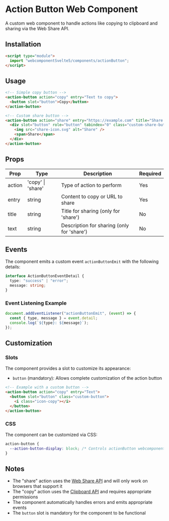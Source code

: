 # Action Button Web Component

A custom web component to handle actions like copying to clipboard and sharing via the Web Share API.

## Installation

```html
<script type="module">
  import "webcomponentSvelte5/components/actionButton";
</script>
```

## Usage

```html
<!-- Simple copy button -->
<action-button action="copy" entry="Text to copy">
  <button slot="button">Copy</button>
</action-button>

<!-- Custom share button -->
<action-button action="share" entry="https://example.com" title="Share title" text="Share description">
  <div slot="button" role="button" tabindex="0" class="custom-share-button">
    <img src="share-icon.svg" alt="Share" />
    <span>Share</span>
  </div>
</action-button>
```

## Props

| Prop   | Type              | Description                                | Required |
| ------ | ----------------- | ------------------------------------------ | -------- |
| action | 'copy' \| 'share' | Type of action to perform                  | Yes      |
| entry  | string            | Content to copy or URL to share            | Yes      |
| title  | string            | Title for sharing (only for 'share')       | No       |
| text   | string            | Description for sharing (only for 'share') | No       |

## Events

The component emits a custom event `actionButtonEmit` with the following details:

```typescript
interface ActionButtonEventDetail {
  type: "success" | "error";
  message: string;
}
```

### Event Listening Example

```javascript
document.addEventListener("actionButtonEmit", (event) => {
  const { type, message } = event.detail;
  console.log(`${type}: ${message}`);
});
```

## Customization

### Slots

The component provides a slot to customize its appearance:

- `button` (mandatory): Allows complete customization of the action button

```html
<!-- Example with a custom button -->
<action-button action="copy" entry="Text">
  <button slot="button" class="custom-button">
    <i class="icon-copy"></i>
  </button>
</action-button>
```

### CSS

The component can be customized via CSS:

```css
action-button {
  --action-button-display: block; /* Controls actionButton webcomponent display */
}
```

## Notes

- The "share" action uses the [Web Share API](https://developer.mozilla.org/en-US/docs/Web/API/Web_Share_API) and will only work on browsers that support it
- The "copy" action uses the [Clipboard API](https://developer.mozilla.org/en-US/docs/Web/API/Clipboard) and requires appropriate permissions
- The component automatically handles errors and emits appropriate events
- The `button` slot is mandatory for the component to be functional
